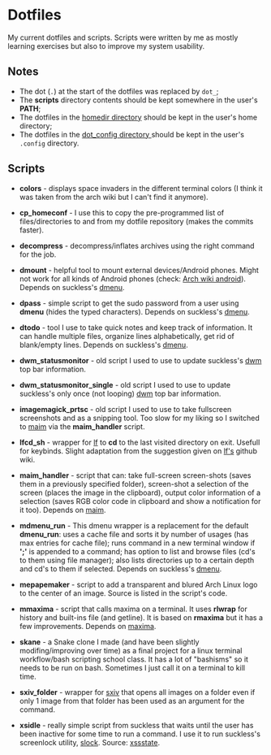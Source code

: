# Dotfiles

My current dotfiles and scripts. Scripts were written by me as mostly learning
exercises but also to improve my system usability.

## Notes

- The dot (`.`) at the start of the dotfiles was replaced by `dot_`;
- The **scripts** directory contents should be kept somewhere in the user's
  **PATH**;
- The dotfiles in the [homedir directory](./homedir) should be kept in the
  user's home directory;
- The dotfiles in the [dot_config directory ](./dot_config) should be kept in
  the user's `.config` directory.

## Scripts

- **colors** - displays space invaders in the different terminal colors (I think
  it was taken from the arch wiki but I can't find it anymore).

- **cp_homeconf** - I use this to copy the pre-programmed list of
  files/directories to and from my dotfile repository (makes the commits
  faster).

- **decompress** - decompress/inflates archives using the right command for the
  job.

- **dmount** - helpful tool to mount external devices/Android phones. Might not
  work for all kinds of Android phones (check:
  [Arch wiki android](https://wiki.archlinux.org/index.php/Android#Transferring_files)).
  Depends on suckless's [dmenu](https://tools.suckless.org/dmenu/).

- **dpass** - simple script to get the sudo password from a user using **dmenu**
  (hides the typed characters). Depends on suckless's
  [dmenu](https://tools.suckless.org/dmenu/).

- **dtodo** - tool I use to take quick notes and keep track of information. It
  can handle multiple files, organize lines alphabetically, get rid of
  blank/empty lines. Depends on suckless's
  [dmenu](https://tools.suckless.org/dmenu/).

- **dwm_statusmonitor** - old script I used to use to update suckless's
  [dwm](https://dwm.suckless.org/) top bar information.

- **dwm_statusmonitor_single** - old script I used to use to update suckless's
  only once (not looping) [dwm](https://dwm.suckless.org/) top bar information.

- **imagemagick_prtsc** - old script I used to use to take fullscreen
  screenshots and as a snipping tool. Too slow for my liking so I switched to
  [maim](https://github.com/naelstrof/maim) via the **maim_handler** script.

- **lfcd_sh** - wrapper for [lf](https://github.com/gokcehan/lf) to **cd** to
  the last visited directory on exit. Usefull for keybinds. Slight adaptation
  from the suggestion given on [lf's](https://github.com/gokcehan/lf) github
  wiki.

- **maim_handler** - script that can: take full-screen screen-shots (saves them
  in a previously specified folder), screen-shot a selection of the screen
  (places the image in the clipboard), output color information of a selection
  (saves RGB color code in clipboard and show a notification for it too).
  Depends on [maim](https://github.com/naelstrof/maim).

- **mdmenu_run** - This dmenu wrapper is a replacement for the default
  **dmenu_run**: uses a cache file and sorts it by number of usages (has max
  entries for cache file); runs command in a new terminal window if **';'** is
  appended to a command; has option to list and browse files (cd's to them using
  file manager); also lists directories up to a certain depth and cd's to them
  if selected. Depends on suckless's [dmenu](https://tools.suckless.org/dmenu/).

- **mepapemaker** - script to add a transparent and blured Arch Linux logo to
  the center of an image. Source is listed in the script's code.

- **mmaxima** - script that calls maxima on a terminal. It uses **rlwrap** for
  history and built-ins file (and getline). It is based on **rmaxima** but it
  has a few improvements. Depends on [maxima](http://maxima.sourceforge.net/).

- **skane** - a Snake clone I made (and have been slightly modifing/improving
  over time) as a final project for a linux terminal workflow/bash scripting
  school class. It has a lot of "bashisms" so it needs to be run on bash.
  Sometimes I just call it on a terminal to kill time.

- **sxiv_folder** - wrapper for [sxiv](https://github.com/muennich/sxiv) that
  opens all images on a folder even if only 1 image from that folder has been
  used as an argument for the command.

- **xsidle** - really simple script from suckless that waits until the user has
  been inactive for some time to run a command. I use it to run suckless's
  screenlock utility, [slock](https://tools.suckless.org/slock/). Source:
  [xssstate](https://tools.suckless.org/x/xssstate/).
